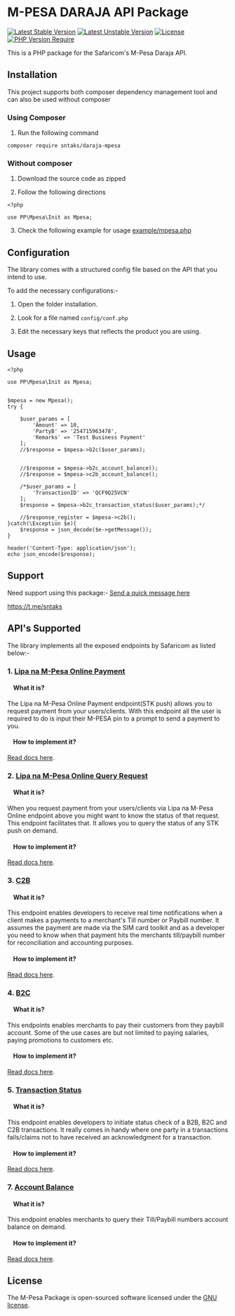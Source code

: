 # M-PESA DARAJA API Package
[![Latest Stable Version](http://poser.pugx.org/phpunit/phpunit/v)](https://packagist.org/packages/phpunit/phpunit)
[![Latest Unstable Version](http://poser.pugx.org/phpunit/phpunit/v/unstable)](https://packagist.org/packages/phpunit/phpunit) 
[![License](http://poser.pugx.org/phpunit/phpunit/license)](https://packagist.org/packages/phpunit/phpunit) 
[![PHP Version Require](http://poser.pugx.org/phpunit/phpunit/require/php)](https://packagist.org/packages/phpunit/phpunit)

This is a PHP package for the Safaricom's M-Pesa Daraja API.  

## Installation

This project supports both composer dependency management tool and can also be used without composer

### Using Composer
1. Run the following command
```
composer require sntaks/daraja-mpesa
```
### Without composer

1. Download the source code as zipped 

2. Follow the following directions
``` 
<?php

use PP\Mpesa\Init as Mpesa;
```
3. Check the following example for usage [example/mpesa.php](https://github.com/L00P3R93/daraja-mpesa/blob/main/example/mpesa.php)
## Configuration

The library comes with a structured config file based on the API that you intend to use.

To add the necessary configurations:-
1. Open the folder installation.

2. Look for a file named `config/conf.php`

3. Edit the necessary keys that reflects the product you are using.


## Usage
```
<?php

use PP\Mpesa\Init as Mpesa;


$mpesa = new Mpesa();
try {

    $user_params = [
        'Amount' => 10,
        'PartyB' => '254715963478',
        'Remarks' => 'Test Business Payment'
    ];
    //$response = $mpesa->b2c($user_params);


    //$response = $mpesa->b2c_account_balance();
    //$response = $mpesa->c2b_account_balance();

    /*$user_params = [
        'TransactionID' => 'QCF9Q25VCN'
    ];
    $response = $mpesa->b2c_transaction_status($user_params);*/

    //$response_register = $mpesa->c2b();
}catch(\Exception $e){
    $response = json_decode($e->getMessage());
}

header('Content-Type: application/json');
echo json_encode($response);
```
## Support
Need support using this package:- 
[Send a quick message here](https://t.me/sntaks)

https://t.me/sntaks

## API's Supported
The library implements all the exposed endpoints by Safaricom as listed below:-

### 1. [Lipa na M-Pesa Online Payment](https://developer.safaricom.co.ke/docs#lipa-na-m-pesa-online-payment)
#### &nbsp; &nbsp; What it is?
The Lipa na M-Pesa Online Payment endpoint(STK push) allows you to request payment from your users/clients. With this endpoint all the user is required to do is input their M-PESA pin to a prompt to send a payment to you. 
#### &nbsp; &nbsp; How to implement it?
[Read docs here](docs/LipaNaMpesaOnline.md).

### 2. [Lipa na M-Pesa Online Query Request](https://developer.safaricom.co.ke/docs#lipa-na-m-pesa-online-query-request)
#### &nbsp; &nbsp; What it is?
When you request payment from your users/clients via Lipa na M-Pesa Online endpoint above you might want to know the status of that request. This endpoint facilitates that. It allows you to query the status of any STK push on demand. 
#### &nbsp; &nbsp; How to implement it?
[Read docs here](docs/LipaNaMpesaOnlineQuery.md).

### 3. [C2B](https://developer.safaricom.co.ke/docs#c2b-api)
#### &nbsp; &nbsp; What it is?
This endpoint enables developers to receive real time notifications when a client makes a payments to a merchant's Till number or Paybill number. It assumes the payment are made via the SIM card toolkit and as a developer you need to know when that payment hits the merchants till/paybill number for reconciliation and accounting purposes.
#### &nbsp; &nbsp; How to implement it?
[Read docs here](docs/C2B.md).

### 4. [B2C](https://developer.safaricom.co.ke/docs#b2c-api)
#### &nbsp; &nbsp; What it is?
This endpoints enables merchants to pay their customers from they paybill account. Some of the use cases are but not limited to paying salaries, paying promotions to customers etc.
#### &nbsp; &nbsp; How to implement it?
[Read docs here](docs/B2C.md).

### 5. [Transaction Status](https://developer.safaricom.co.ke/docs#transaction-status)
#### &nbsp; &nbsp; What it is?
This endpoint enables developers to initiate status check of a B2B, B2C and C2B transactions. It really comes in handy where one party in a transactions fails/claims not to have received an acknowledgment for a transaction.
#### &nbsp; &nbsp; How to implement it?
[Read docs here](docs/TransactionStatus.md).


### 7. [Account Balance](https://developer.safaricom.co.ke/docs#account-balance-api)
#### &nbsp; &nbsp; What it is?
This endpoint enables merchants to query their Till/Paybill numbers account balance on demand.
#### &nbsp; &nbsp; How to implement it?
[Read docs here](docs/AccountBalance.md).


## License

The M-Pesa Package is open-sourced software licensed under the [GNU license](http://opensource.org/licenses/MIT).

